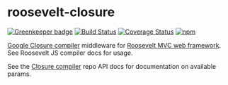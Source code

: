 roosevelt-closure
===
[![Greenkeeper badge](https://badges.greenkeeper.io/rooseveltframework/roosevelt-closure.svg)](https://greenkeeper.io/) [![Build Status](https://travis-ci.org/rooseveltframework/roosevelt-closure.svg?branch=master)](https://travis-ci.org/rooseveltframework/roosevelt-closure) [![Coverage Status](https://coveralls.io/repos/github/rooseveltframework/roosevelt-closure/badge.svg?branch=master)](https://coveralls.io/github/rooseveltframework/roosevelt-closure?branch=master) [![npm](https://img.shields.io/npm/v/roosevelt-closure.svg)](https://www.npmjs.com/package/roosevelt-closure)

[Google Closure compiler](https://developers.google.com/closure/compiler) middleware for [Roosevelt MVC web framework](https://github.com/rooseveltframework/roosevelt). See Roosevelt JS compiler docs for usage.

See the [Closure compiler](https://www.npmjs.com/package/google-closure-compiler-js) repo API docs for documentation on available params.
